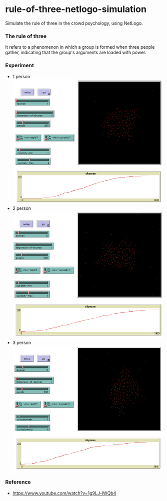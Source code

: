 # rule-of-three-netlogo-simulation
Simulate the rule of three in the crowd psychology, using NetLogo.

### The rule of three
It refers to a phenomenon in which a group is formed when three people gather, indicating that the group's arguments are loaded with power.

### Experiment
* 1 person
![1 person](./images/1person.png)
* 2 person
![1 person](./images/2person.png)
* 3 person
![1 person](./images/3person.png)

### Reference
* https://www.youtube.com/watch?v=1g9LJ-lWQb4
